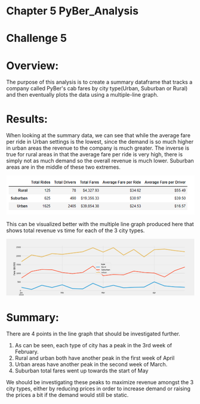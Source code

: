 # Chapter 5 PyBer_Analysis

# Challenge 5

# Overview:

The purpose of this analysis is to create a summary dataframe that tracks a company called PyBer's cab fares by city type(Urban, Suburban or Rural) and then eventually plots the 
data using a multiple-line graph. 

# Results:

When looking at the summary data, we can see that while the average fare per ride in Urban settings is the lowest, since the demand is so much higher in urban areas the revenue to
the company is much greater. The inverse is true for rural areas in that the average fare per ride is very high, there is simply not as much demand so the overall revenue is much
lower. Suburban areas are in the middle of these two extremes.

![Summary Dataframe](Summary_DF.PNG)

This can be visualized better with the multiple line graph produced here that shows total revenue vs time for each of the 3 city types.

![Line Graph](Challenge_2_Deliverable.png)

# Summary:

There are 4 points in the line graph that should be investigated further. 

1. As can be seen, each type of city has a peak in the 3rd week of February. 
2. Rural and urban both have another peak in the first week of April
3. Urban areas have another peak in the second week of March.
4. Suburban total fares went up towards the start of May

We should be investigating these peaks to maximize revenue amongst the 3 city types, either by reducing prices in order to increase demand or raising the prices a bit if the 
demand would still be static. 
